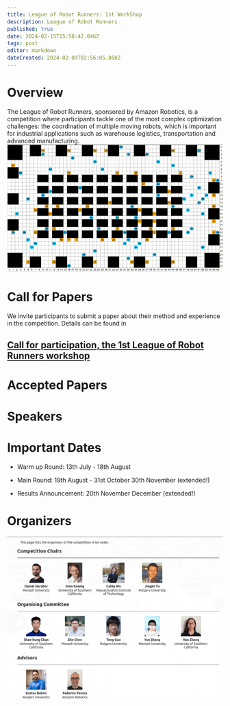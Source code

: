 ```yaml
---
title: League of Robot Runners: 1st WorkShop
description: League of Robot Runners
published: true
date: 2024-02-15T15:58:42.046Z
tags: post
editor: markdown
dateCreated: 2024-02-09T02:56:05.868Z
---
```



# Overview

The League of Robot Runners, sponsored by Amazon Robotics, is a competition where participants tackle one of the most complex optimization challenges: the coordination of multiple moving robots, which is important for industrial applications such as warehouse logistics, transportation and advanced manufacturing.
![warehouse-demo_landing2.gif](/images/warehouse-demo_landing2.gif)


# Call for Papers
We invite participants to submit a paper about their method and experience in the competition. Details can be found in 
## [Call for participation, the 1st League of Robot Runners workshop](/Posts/virtual_events_2024)

# Accepted Papers

# Speakers

# Important Dates

* Warm up Round: 13th July - 18th August

* Main Round: 19th August - 31st October 30th November (extended!)

* Results Announcement: 20th November December (extended!)

# Organizers
![organiser.png](/images/organiser.png)
